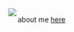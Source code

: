 <img align="left" src="https://i.imgur.com/Ve0kaEc.png">









about me [here](https://rusame.straw.page/)

